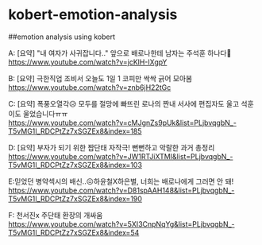 # kobert-emotion-analysis
##emotion analysis using kobert

A: [요약] "내 여자가 사귀잡니다.." 앞으로 배로나한테 남자는 주석훈 하나다💙    
https://www.youtube.com/watch?v=jcKlH-IXgpY  

B: [요약] 극한직업 조비서 오늘도 1일 1 코피만 싹싹 긁어 모아봄  
https://www.youtube.com/watch?v=znb6jH22tGc  

C: [요약] 폭풍오열각😥 모두를 절망에 빠뜨린 로나의 짠내 서사에 편집자도 울고 석훈이도 울었습니다ㅠㅠ  
https://www.youtube.com/watch?v=cMJgnZs9pUk&list=PLjbvqgbN_-T5vMG1I_RDCPtZz7xSGZEx8&index=185  

D: [요약] 부자가 되기 위한 짭단태 자작극! 뻔뻔하고 악랄한 과거 총정리  
https://www.youtube.com/watch?v=JW1RTJiXTMI&list=PLjbvqgbN_-T5vMG1I_RDCPtZz7xSGZEx8&index=103  

E:믿었던 병약섹시의 배신..😖하윤철X하은별, 너희는 배로나에게 그러면 안 돼!  
https://www.youtube.com/watch?v=D81spAAH148&list=PLjbvqgbN_-T5vMG1I_RDCPtZz7xSGZEx8&index=190  

F: 천서진x 주단태 환장의 개싸움  
https://www.youtube.com/watch?v=5XI3CnpNqYg&list=PLjbvqgbN_-T5vMG1I_RDCPtZz7xSGZEx8&index=54  
